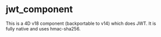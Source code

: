# jwt_component
This is a 4D v18 component (backportable to v14) which does JWT. It is fully native and uses hmac-sha256.

